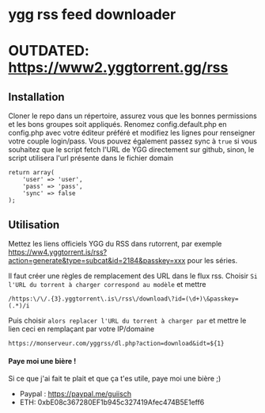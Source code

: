 # ygg rss feed downloader

# OUTDATED: https://www2.yggtorrent.gg/rss

## Installation
Cloner le repo dans un répertoire, assurez vous que les bonnes permissions et les bons groupes soit appliqués.
Renomez config.default.php en config.php avec votre éditeur préféré et modifiez les lignes pour renseigner votre couple login/pass. Vous pouvez également passez sync à ```true``` si vous souhaitez que le script fetch l'URL de YGG directement sur github, sinon, le script utilisera l'url présente dans le fichier domain

```
return array(
    'user' => 'user',
    'pass' => 'pass',
    'sync' => false
);
```

## Utilisation
Mettez les liens officiels YGG du RSS dans rutorrent, par exemple https://ww4.yggtorrent.is/rss?action=generate&type=subcat&id=2184&passkey=xxx pour les séries.

Il faut créer une règles de remplacement des URL dans le flux rss. Choisir ```Si l'URL du torrent à charger correspond au modèle``` et mettre
```
/https:\/\/.{3}.yggtorrent\.is\/rss\/download\?id=(\d+)\&passkey=(.*)/i
```
Puis choisir ```alors replacer l'URL du torrent à charger par``` et mettre le lien ceci en remplaçant par votre IP/domaine
```
https://monserveur.com/yggrss/dl.php?action=download&idt=${1}
```

#### Paye moi une bière !
Si ce que j'ai fait te plait et que ça t'es utile, paye moi une bière ;)
- Paypal : https://paypal.me/guiisch
- ETH: 0xbE08c367280EF1b945c327419Afec474B5E1eff6
